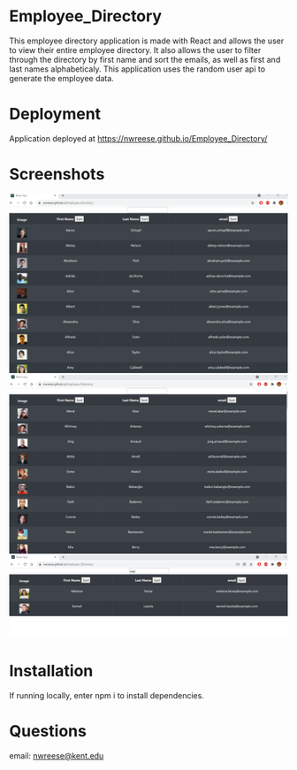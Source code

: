 # Employee_Directory
This employee directory application is made with React and allows the user to view their entire employee directory. It also allows the user to filter through the directory by first name and sort the emails, as well as first and last names alphabeticaly. This application uses the random user api to generate the employee data. 

# Deployment 
Application deployed at https://nwreese.github.io/Employee_Directory/

# Screenshots
<img src = "employeedirectory/employee_directory4.png">
<br>
<img src = "employeedirectory/employee_directory7.png">
<br>
<img src = "employeedirectory/employee_directory5.png">

# Installation
If running locally, enter npm i to install dependencies. 

# Questions
email: nwreese@kent.edu
